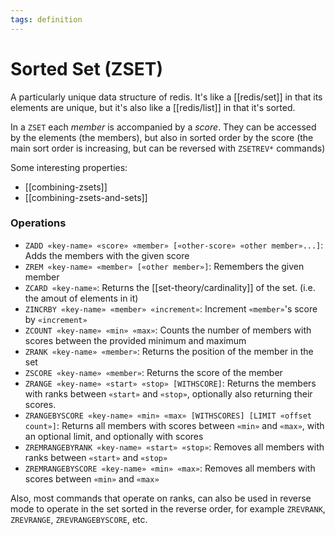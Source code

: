 ```yaml
---
tags: definition
---
```


# Sorted Set (ZSET)
A particularly unique data structure of redis. It's like a [[redis/set]] in that its elements are unique, but it's also like a [[redis/list]] in that it's sorted.

In a `ZSET` each *member* is accompanied by a *score*. They can be accessed by the elements (the members), but also in sorted order by the score (the main sort order is increasing, but can be reversed with `ZSETREV*` commands)

Some interesting properties:
* [[combining-zsets]]
* [[combining-zsets-and-sets]]

### Operations
* `ZADD «key-name» «score» «member» [«other-score» «other member»...]`: Adds the members with the given score
* `ZREM «key-name» «member» [«other member»]`: Remembers the given member
* `ZCARD «key-name»`: Returns the [[set-theory/cardinality]] of the set. (i.e. the amout of elements in it)
* `ZINCRBY «key-name» «member» «increment»`: Increment `«member»`'s score by `«increment»`
* `ZCOUNT «key-name» «min» «max»`: Counts the number of members with scores between the provided minimum and maximum
* `ZRANK «key-name» «member»`: Returns the position of the member in the set
* `ZSCORE «key-name» «member»`: Returns the score of the member
* `ZRANGE «key-name» «start» «stop» [WITHSCORE]`: Returns the members with ranks between `«start»` and `«stop»`, optionally also returning their scores.
* `ZRANGEBYSCORE «key-name» «min» «max» [WITHSCORES] [LIMIT «offset count»]`: Returns all members with scores between `«min»` and `«max»`, with an optional limit, and optionally with scores
* `ZREMRANGEBYRANK «key-name» «start» «stop»`: Removes all members with ranks between `«start»` and `«stop»`
* `ZREMRANGEBYSCORE «key-name» «min» «max»`: Removes all members with scores between `«min»` and `«max»`

Also, most commands that operate on ranks, can also be used in reverse mode to operate in the set sorted in the reverse order, for example `ZREVRANK`, `ZREVRANGE`, `ZREVRANGEBYSCORE`, etc.
